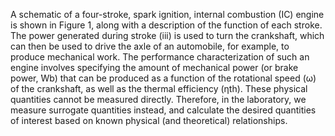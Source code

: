 A schematic of a four-stroke, spark ignition, internal combustion (IC) engine is shown in
Figure 1, along with a description of the function of each stroke. The power generated
during stroke (iii) is used to turn the crankshaft, which can then be used to drive the axle of
an automobile, for example, to produce mechanical work. The performance characterization
of such an engine involves specifying the amount of mechanical power (or brake power,  ̇Wb)
that can be produced as a function of the rotational speed (ω) of the crankshaft, as well as the
thermal efficiency (ηth). These physical quantities cannot be measured directly. Therefore, in
the laboratory, we measure surrogate quantities instead, and calculate the desired quantities
of interest based on known physical (and theoretical) relationships.
